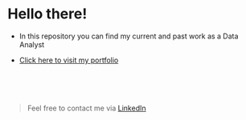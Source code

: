 # Hello there!

- In this repository you can find my current and past work as a Data Analyst

- [Click here to visit my portfolio](https://fealt.github.io/portfolio/)

<br>

<br>

<br>

> Feel free to contact me via [LinkedIn](https://www.linkedin.com/in/felipealtermann/)

<br>

<br>
